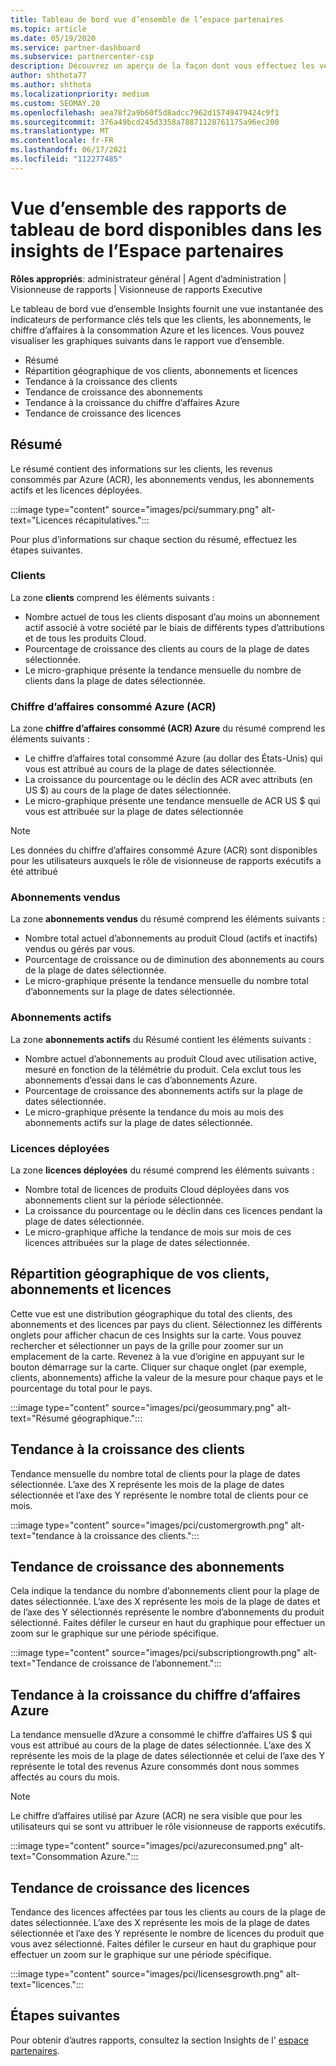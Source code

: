 ```yaml
---
title: Tableau de bord vue d’ensemble de l’espace partenaires
ms.topic: article
ms.date: 05/19/2020
ms.service: partner-dashboard
ms.subservice: partnercenter-csp
description: Découvrez un aperçu de la façon dont vous effectuez les ventes et le déploiement, la croissance des clients et la croissance du chiffre d’affaires avec les licences, les abonnements et la consommation Azure.
author: shthota77
ms.author: shthota
ms.localizationpriority: medium
ms.custom: SEOMAY.20
ms.openlocfilehash: aea78f2a9b60f5d8adcc7962d15749479424c9f1
ms.sourcegitcommit: 376a49bcd245d3358a78871128761175a96ec200
ms.translationtype: MT
ms.contentlocale: fr-FR
ms.lasthandoff: 06/17/2021
ms.locfileid: "112277485"
---
```

# <a name="overview-dashboard-reports-available-in-partner-center-insights"></a>Vue d’ensemble des rapports de tableau de bord disponibles dans les insights de l’Espace partenaires
 
**Rôles appropriés**: administrateur général | Agent d’administration | Visionneuse de rapports | Visionneuse de rapports Executive

Le tableau de bord vue d’ensemble Insights fournit une vue instantanée des indicateurs de performance clés tels que les clients, les abonnements, le chiffre d’affaires à la consommation Azure et les licences. Vous pouvez visualiser les graphiques suivants dans le rapport vue d’ensemble.

- Résumé  
- Répartition géographique de vos clients, abonnements et licences  
- Tendance à la croissance des clients 
- Tendance de croissance des abonnements 
- Tendance à la croissance du chiffre d’affaires Azure 
- Tendance de croissance des licences 

## <a name="summary"></a>Résumé

Le résumé contient des informations sur les clients, les revenus consommés par Azure (ACR), les abonnements vendus, les abonnements actifs et les licences déployées. 

:::image type="content" source="images/pci/summary.png" alt-text="Licences récapitulatives.":::

Pour plus d’informations sur chaque section du résumé, effectuez les étapes suivantes.

### <a name="customers"></a>Clients

La zone **clients** comprend les éléments suivants :

- Nombre actuel de tous les clients disposant d’au moins un abonnement actif associé à votre société par le biais de différents types d’attributions et de tous les produits Cloud.
- Pourcentage de croissance des clients au cours de la plage de dates sélectionnée.
- Le micro-graphique présente la tendance mensuelle du nombre de clients dans la plage de dates sélectionnée.

### <a name="azure-consumed-revenue-acr"></a>Chiffre d’affaires consommé Azure (ACR)

La zone **chiffre d’affaires consommé (ACR) Azure** du résumé comprend les éléments suivants :

- Le chiffre d’affaires total consommé Azure (au dollar des États-Unis) qui vous est attribué au cours de la plage de dates sélectionnée.
- La croissance du pourcentage ou le déclin des ACR avec attributs (en US $) au cours de la plage de dates sélectionnée.
- Le micro-graphique présente une tendance mensuelle de ACR US $ qui vous est attribuée sur la plage de dates sélectionnée 

> [!NOTE]
> Les données du chiffre d’affaires consommé Azure (ACR) sont disponibles pour les utilisateurs auxquels le rôle de visionneuse de rapports exécutifs a été attribué 
 
### <a name="subscriptions-sold"></a>Abonnements vendus

La zone **abonnements vendus** du résumé comprend les éléments suivants :

- Nombre total actuel d’abonnements au produit Cloud (actifs et inactifs) vendus ou gérés par vous.  
- Pourcentage de croissance ou de diminution des abonnements au cours de la plage de dates sélectionnée.
- Le micro-graphique présente la tendance mensuelle du nombre total d’abonnements sur la plage de dates sélectionnée.

### <a name="active-subscriptions"></a>Abonnements actifs

La zone **abonnements actifs** du Résumé contient les éléments suivants :

- Nombre actuel d’abonnements au produit Cloud avec utilisation active, mesuré en fonction de la télémétrie du produit. Cela exclut tous les abonnements d’essai dans le cas d’abonnements Azure.  
- Pourcentage de croissance des abonnements actifs sur la plage de dates sélectionnée.
- Le micro-graphique présente la tendance du mois au mois des abonnements actifs sur la plage de dates sélectionnée.
 
### <a name="licenses-deployed"></a>Licences déployées

La zone **licences déployées** du résumé comprend les éléments suivants :
 
- Nombre total de licences de produits Cloud déployées dans vos abonnements client sur la période sélectionnée. 
- La croissance du pourcentage ou le déclin dans ces licences pendant la plage de dates sélectionnée. 
- Le micro-graphique affiche la tendance de mois sur mois de ces licences attribuées sur la plage de dates sélectionnée.

## <a name="geographical-spread-of-your-customers-subscriptions-and-licenses"></a>Répartition géographique de vos clients, abonnements et licences

Cette vue est une distribution géographique du total des clients, des abonnements et des licences par pays du client. Sélectionnez les différents onglets pour afficher chacun de ces Insights sur la carte. Vous pouvez rechercher et sélectionner un pays de la grille pour zoomer sur un emplacement de la carte. Revenez à la vue d’origine en appuyant sur le bouton démarrage sur la carte. Cliquer sur chaque onglet (par exemple, clients, abonnements) affiche la valeur de la mesure pour chaque pays et le pourcentage du total pour le pays.  

:::image type="content" source="images/pci/geosummary.png" alt-text="Résumé géographique.":::

## <a name="customers-growth-trend"></a>Tendance à la croissance des clients

Tendance mensuelle du nombre total de clients pour la plage de dates sélectionnée. L’axe des X représente les mois de la plage de dates sélectionnée et l’axe des Y représente le nombre total de clients pour ce mois. 

:::image type="content" source="images/pci/customergrowth.png" alt-text="tendance à la croissance des clients.":::

## <a name="subscriptions-growth-trend"></a>Tendance de croissance des abonnements

Cela indique la tendance du nombre d’abonnements client pour la plage de dates sélectionnée. L’axe des X représente les mois de la plage de dates et de l’axe des Y sélectionnés représente le nombre d’abonnements du produit sélectionné. Faites défiler le curseur en haut du graphique pour effectuer un zoom sur le graphique sur une période spécifique. 

:::image type="content" source="images/pci/subscriptiongrowth.png" alt-text="Tendance de croissance de l’abonnement.":::

## <a name="azure-consumed-revenue-growth-trend"></a>Tendance à la croissance du chiffre d’affaires Azure

La tendance mensuelle d’Azure a consommé le chiffre d’affaires US $ qui vous est attribué au cours de la plage de dates sélectionnée. L’axe des X représente les mois de la plage de dates sélectionnée et celui de l’axe des Y représente le total des revenus Azure consommés dont nous sommes affectés au cours du mois.

> [!NOTE]
> Le chiffre d’affaires utilisé par Azure (ACR) ne sera visible que pour les utilisateurs qui se sont vu attribuer le rôle visionneuse de rapports exécutifs. 

:::image type="content" source="images/pci/azureconsumed.png" alt-text="Consommation Azure.":::

## <a name="licenses-growth-trend"></a>Tendance de croissance des licences
 
Tendance des licences affectées par tous les clients au cours de la plage de dates sélectionnée. L’axe des X représente les mois de la plage de dates sélectionnée et l’axe des Y représente le nombre de licences du produit que vous avez sélectionné. Faites défiler le curseur en haut du graphique pour effectuer un zoom sur le graphique sur une période spécifique.  

:::image type="content" source="images/pci/licensesgrowth.png" alt-text="licences.":::

## <a name="next-steps"></a>Étapes suivantes

Pour obtenir d’autres rapports, consultez la section Insights de l' [espace partenaires](partner-center-insights.md).
